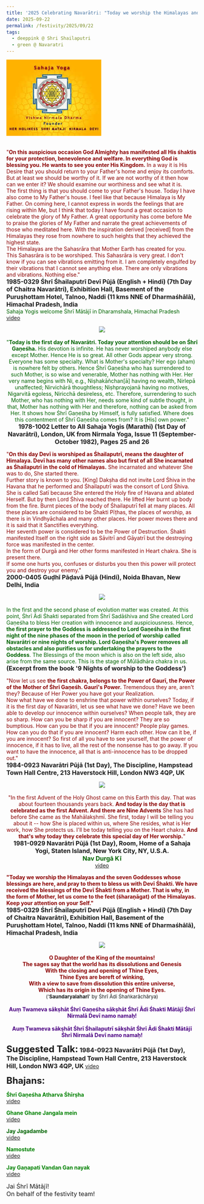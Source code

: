 ```yaml
---
title: '2025 Celebrating Navarātri: "Today we worship the Himalayas and the seven Goddesses whose blessings are here, and pray to them to bless us with Devī Śhakti" '
date: 2025-09-22
permalink: /festivity/2025/09/22
tags:
  - deeppink @ Shri Shailaputri
  - green @ Navaratri
---
```


<div style="text-align: left"><img src="/images/image1.png" width="250" /></div><br>

<p>
<font color="DarkRed">"<b>On this auspicious occasion God Almighty has manifested all His śhaktis for your protection, benevolence and welfare. In everything God is blessing you. He wants to see you enter His Kingdom.</b> In a way it is His Desire that you should return to your Father's home and enjoy its comforts. But at least we should be worthy of it. If we are not worthy of it then how can we enter it? We should examine our worthiness and see what it is.<br>
The first thing is that you should come to your Father's house. Today I have also come to My Father's house. I feel like that because Himalaya is My Father. On coming here, I cannot express in words the feelings that are rising within Me, but I think that today I have found a great occasion to celebrate the glory of My Father. A great opportunity has come before Me to praise the glories of My Father and narrate the great achievements of those who meditated here. With the inspiration derived [received] from the Himalayas they rose from nowhere to such heights that they achieved the highest state.<br>
The Himalayas are the Sahasrāra that Mother Earth has created for you. This Sahasrāra is to be worshiped. This Sahasrāra is very great. I don't know if you can see vibrations emitting from it. I am completely engulfed by their vibrations that I cannot see anything else. There are only vibrations and vibrations. Nothing else."</font><br>
<font size="+0"><b>1985-0329 Śhrī Śhailaputrī Devī Pūjā (English + Hindi) (7th Day of Chaitra Navarātri), Exhibition Hall, Basement of the Puruṣhottam Hotel, Talnoo, Naddi (11 kms NNE of Dharmaśhālā), Himachal Pradesh, India</b></font><br>
<font color="DarkGreen">Sahaja Yogis welcome Śhrī Mātājī in Dharamshala, Himachal Pradesh<font size="-1"></font></font><br>
<a href="https://youtu.be/Pxn5GuoDQl0">video</a>
</p>

<div style="text-align: center"><img src="https://pub-1e517d8c73a64c9c82977d676b1fff72.r2.dev/FT0165.png" /></div>

<p style="text-align:center;">
<font color="DarkGreen">"<b>Today is the first day of Navarātri. Today your attention should be on Śhrī Gaṇeśha.</b> His devotion is infinite. He has never worshiped anybody else except Mother. Hence He is so great. All other Gods appear very strong. Everyone has some specialty. What is Mother's specialty? Her ego (aham) is nowhere felt by others. Hence Śhrī Gaṇeśha who has surrendered to such Mother, is so wise and venerable, Mother has nothing with Her. Her very name begins with Ni, e.g., Niṣhakāñchan[ā] having no wealth, Nirlepā unaffected; Nirvichārā thoughtless; Niṣhprayojanā having no motives, Nigarvitā egoless, Niricchā desireless, etc. Therefore, surrendering to such Mother, who has nothing with Her, needs some kind of subtle thought, in that, Mother has nothing with Her and therefore, nothing can be asked from Her. It shows how Śhrī Gaṇeśha by Himself, is fully satisfied. Where does this contentment of Śhrī Gaṇeśha comes from? It is [His] own power."</font><br>
<font size="+0"><b>1978-1002 Letter to All Sahaja Yogis (Marathi) (1st Day of Navarātri), London, UK from Nirmala Yoga, Issue 11 (September-October 1982), Pages 25 and 26</b></font>
</p>

<p>
<font color="DarkRed">"<b>On this day Devī is worshiped as Śhailaputrī, means the daughter of Himalaya. Devī has many other names also but first of all She incarnated as Śhailaputrī in the cold of Himalayas.</b> She incarnated and whatever She was to do, She started there.<br>
Further story is known to you. [King] Dakṣha did not invite Lord Śhiva in the Havana that he performed and Śhailaputrī was the consort of Lord Śhiva. She is called Satī because She entered the Holy fire of Havana and ablated Herself. But by then Lord Śhiva reached there. He lifted Her burnt up body from the fire. Burnt pieces of the body of Śhailaputrī fell at many places. All these places are considered to be Śhakti Pīṭhas, the places of worship, as there is in Vindhyāchala and many other places. Her power moves there and it is said that it Sanctifies everything.<br>
Her seventh power is considered to be the Power of Destruction. Śhakti manifested Itself on the right side as Sāvitrī and Gāyatrī but the destroying force was manifested in the center.<br>
In the form of Durgā and Her other forms manifested in Heart chakra. She is present there.<br>
If some one hurts you, confuses or disturbs you then this power will protect you and destroy your enemy."</font><br>
<font size="+0"><b>2000-0405 Guḍhī Pāḍavā Pūjā (Hindi), Noida Bhavan, New Delhi, India</b></font>
</p>

<div style="text-align: center"><img src="https://pub-1e517d8c73a64c9c82977d676b1fff72.r2.dev/FT0166.png" /></div>

<p>
<font color="DarkGreen">In the first and the second phase of evolution matter was created. At this point, Śhrī Ādi Śhakti separated from Śhrī Sadāśhiva and She created Lord Gaṇeśha to bless Her creation with innocence and auspiciousness. Hence, <b>the first prayer to the Goddess is addressed to Lord Gaṇeśha in the first night of the nine phases of the moon in the period of worship called Navarātri or nine nights of worship. Lord Gaṇeśha's Power removes all obstacles and also purifies us for undertaking the prayers to the Goddess</b>. The Blessings of the moon which is also on the left side, also arise from the same source. This is the stage of Mūlādhāra chakra in us.</font><br>
<font size="+0"><b>(Excerpt from the book '9 Nights of worship to the Goddess')</b></font>
</p>

<p>
<font color="DarkRed">"Now let us see <b>the first chakra, belongs to the Power of Gaurī, the Power of the Mother of Śhrī Gaṇeśh. Gaurī's Power.</b> Tremendous they are, aren't they? Because of Her Power you have got your Realization.<br>
Now what have we done to enshrine that power within ourselves? Today, if it is the first day of Navarātri, let us see what have we done? Have we been able to develop our innocence within ourselves? When people talk, they are so sharp. How can you be sharp if you are innocent? They are so bumptious. How can you be that if you are innocent? People play games. How can you do that if you are innocent? Harm each other. How can it be, if you are innocent? So first of all you have to see yourself, that the power of innocence, if it has to live, all the rest of the nonsense has to go away. If you want to have the innocence, all that is anti-innocence has to be dropped out."</font><br>
<font size="+0"><b>1984-0923 Navarātri Pūjā (1st Day), The Discipline, Hampstead Town Hall Centre, 213 Haverstock Hill, London NW3 4QP, UK</b></font>
</p>

<div style="text-align: center"><img src="https://pub-1e517d8c73a64c9c82977d676b1fff72.r2.dev/FT0167.png" /></div>

<p style=" text-align:center;">
<font color="DarkRed">"In the first Advent of the Holy Ghost came on this Earth this day. That was about fourteen thousands years back. <b>And today is the day that is celebrated as the first Advent. And there are Nine Advents</b> She has had before She came as the Mahālakṣhmī. She first, today I will be telling you about it -- how She is placed within us, where She resides, what is Her work, how She protects us. I'll be today telling you on the Heart chakra. <b>And that's why today they celebrate this special day of Her worship.</b>"</font><br>
<font size="+0"><b>1981-0929 Navarātri Pūjā (1st Day), Room, Home of a Sahaja Yogi, Staten Island, New York City, NY, U.S.A.</b></font><br>
<font size="+0"><font color="DarkGreen"><b>Nav Durgā Kī</b></font></font><br>
<a href="https://seven-teams.github.io/Videos_Links.html">video</a>
</p>

<p>
<font color="DarkRed"><b>"Today we worship the Himalayas and the seven Goddesses whose blessings are here, and pray to them to bless us with Devī Śhakti. We have received the blessings of the Devī Śhakti from a Mother. That is why, in the form of Mother, let us come to the feet (śharaṇāgat) of the Himalayas.<br>
Keep your attention on your Self."</b></font><br>
<font size="+0"><b>1985-0329 Śhrī Śhailaputrī Devī Pūjā (English + Hindi) (7th Day of Chaitra Navarātri), Exhibition Hall, Basement of the Puruṣhottam Hotel, Talnoo, Naddi (11 kms NNE of Dharmaśhālā), Himachal Pradesh, India</b></font>
</p>

<div style="text-align: center"><img src="https://pub-1e517d8c73a64c9c82977d676b1fff72.r2.dev/FT0168.png" /></div>

<p style="text-align:center;">
<font color="DarkRed"><b>O  Daughter of the King of the mountains!<br>
The sages say that the world has its dissolutions and Genesis<br>
With the closing and opening of Thine Eyes,<br>
Thine Eyes are bereft of winking,<br>
With a view to save from dissolution this entire universe,<br>
Which has its origin in the opening of Thine Eyes.</b><br></font>
<font size="-1">('<b>Saundaryalaharī</b>' by Śhrī Ādi Śhaṅkarāchārya)</font><br>
<br>
<font color="Indigo"><b>Auṃ Twameva sākṣhāt Śhrī Gaṇeśha sākṣhāt Śhrī Ādi Śhakti Mātājī Śhrī Nirmalā Devī namo namaḥ!</b></font><br>
<br>
<font color="Indigo"><b>Auṃ Twameva sākṣhāt Śhrī Śhailaputrī sākṣhāt Śhrī Ādi Śhakti Mātājī Śhrī Nirmalā Devī namo namaḥ!</b></font><br>
</p>

<font size="+2"><b>Suggested Talk:</b></font> 
<font size="+0"><b>1984-0923 Navarātri Pūjā (1st Day), The Discipline, Hampstead Town Hall Centre, 213 Haverstock Hill, London NW3 4QP, UK</b></font>
<a href="https://vimeo.com/185243549"> video</a><br>

<font size="+2"><b>Bhajans:</b></font>

<p>
<font color="green"><b>Śhrī Gaṇeśha Atharva Śhīrṣha</b></font><br>
<a href="https://seven-teams.github.io/Videos_Links.html">video</a>
</p>

<p>
<font color="green"><b>Ghane Ghane Jangala mein</b></font><br>
<a href="https://seven-teams.github.io/Videos_Links.html">video</a> 
</p>

<p>
<font color="DarkGreen"><b>Jay Jagadambe </b></font><br>
<a href="https://seven-teams.github.io/Videos_Links.html">video</a> 
</p>

<p>
<font color="green"><b>Namostute</b></font><br>
<a href="https://seven-teams.github.io/Videos_Links.html">video</a> 
</p>

<p>
<font color="green"><b>Jay Gaṇapati Vandan Gan nayak</b></font><br>
<a href="https://seven-teams.github.io/Videos_Links.html">video</a> 
</p>

<p>
<font size="+0">Jai Śhrī Mātājī!<br>
On behalf of the festivity team!</font>
</p>